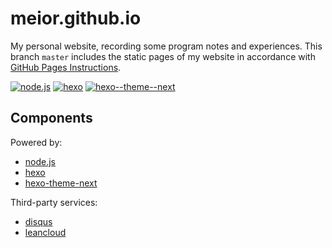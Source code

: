 # meior.github.io
My personal website, recording some program notes and experiences. This branch `master` includes the static pages of my website in accordance with [GitHub Pages Instructions](https://help.github.com/articles/configuring-a-publishing-source-for-github-pages/).

[![node.js](https://img.shields.io/badge/node-4.6.2-brightgreen.svg)](https://github.com/nodejs/node)
[![hexo](https://img.shields.io/badge/hexo-3.2.0-brightgreen.svg)](https://github.com/hexojs/hexo)
[![hexo--theme--next](https://img.shields.io/badge/hexo--theme--next-0.5.0-brightgreen.svg)](https://github.com/iissnan/hexo-theme-next)

## Components
Powered by:
- [node.js](https://nodejs.org)
- [hexo](https://hexo.io)
- [hexo-theme-next](http://theme-next.iissnan.com)

Third-party services:
- [disqus](https://disqus.com)
- [leancloud](https://leancloud.cn)
